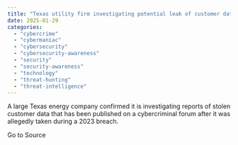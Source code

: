 ```yaml
---
title: "Texas utility firm investigating potential leak of customer data tied to 2023 MOVEit breach"
date: 2025-01-29
categories: 
  - "cybercrime"
  - "cybermaniac"
  - "cybersecurity"
  - "cybersecurity-awareness"
  - "security"
  - "security-awareness"
  - "technology"
  - "threat-hunting"
  - "threat-intelligence"
---
```


A large Texas energy company confirmed it is investigating reports of stolen customer data that has been published on a cybercriminal forum after it was allegedly taken during a 2023 breach.

Go to Source
